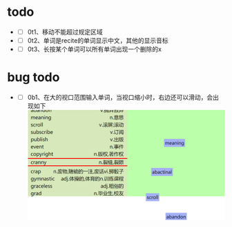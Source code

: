 # todo 
- - [ ] 0t1、移动不能超过规定区域
- - [ ] 0t2、单词是recite的单词显示中文，其他的显示音标
- - [ ] 0t3、长按某个单词可以所有单词出现一个删除的x 
# bug todo 
- - [ ] 0b1、在大的视口范围输入单词，当视口缩小时，右边还可以滑动，会出现如下
![picture](./images/Snipaste_2021-04-02_15-34-46.png)
